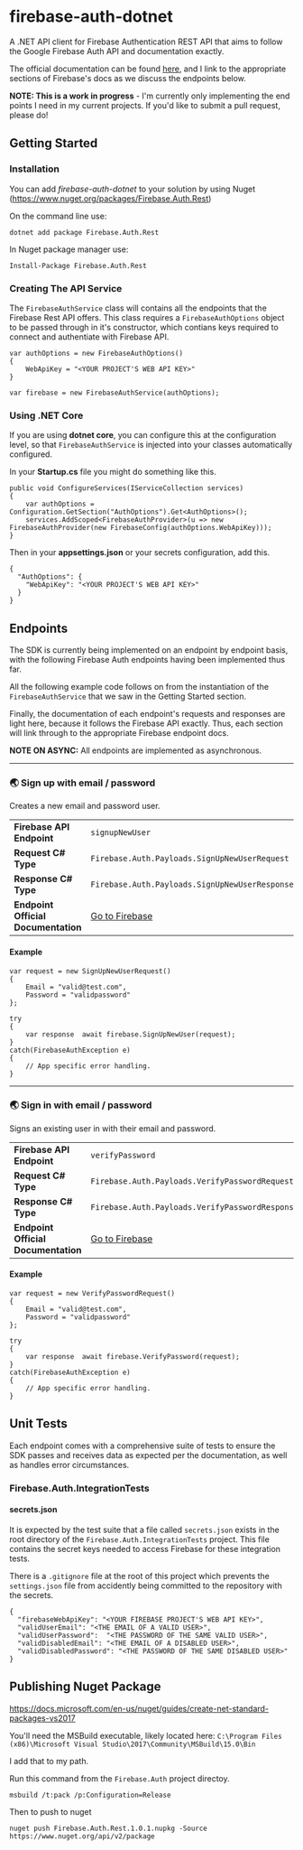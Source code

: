 # firebase-auth-dotnet
A .NET API client for Firebase Authentication REST API that aims to follow the Google Firebase Auth API and documentation exactly.

The official documentation can be found [here](https://firebase.google.com/docs/reference/rest/auth/), and I link to the appropriate sections of Firebase's docs as we discuss the endpoints below.

**NOTE: This is a work in progress** - I'm currently only implementing the end points I need in my current projects. If you'd like to submit a pull request, please do!

## Getting Started

### Installation
You can add *firebase-auth-dotnet* to your solution by using Nuget (https://www.nuget.org/packages/Firebase.Auth.Rest)

On the command line use:
~~~~
dotnet add package Firebase.Auth.Rest
~~~~

In Nuget package manager use:
~~~~
Install-Package Firebase.Auth.Rest
~~~~

### Creating The API Service
The `FirebaseAuthService` class will contains all the endpoints that the Firebase Rest API offers. This class requires a `FirebaseAuthOptions` object to be passed through in it's constructor, which contians keys required to connect and authentiate with Firebase API.

~~~~
var authOptions = new FirebaseAuthOptions()
{
    WebApiKey = "<YOUR PROJECT'S WEB API KEY>"
}

var firebase = new FirebaseAuthService(authOptions);
~~~~

### Using .NET Core
If you are using **dotnet core**, you can configure this at the configuration level, so that `FirebaseAuthService` is injected into your classes automatically configured.

In your **Startup.cs** file you might do something like this.
~~~~
public void ConfigureServices(IServiceCollection services)
{
    var authOptions = Configuration.GetSection("AuthOptions").Get<AuthOptions>();
    services.AddScoped<FirebaseAuthProvider>(u => new FirebaseAuthProvider(new FirebaseConfig(authOptions.WebApiKey)));
}
~~~~
Then in your **appsettings.json** or your secrets configuration, add this.
~~~~
{
  "AuthOptions": {
    "WebApiKey": "<YOUR PROJECT'S WEB API KEY>"
  }
}
~~~~


## Endpoints
The SDK is currently being implemented on an endpoint by endpoint basis, with the following Firebase Auth endpoints having been implemented thus far.

All the following example code follows on from the instantiation of the `FirebaseAuthService` that we saw in the Getting Started section.

Finally, the documentation of each endpoint's requests and responses are light here, because it follows the Firebase API exactly. Thus, each section will link through to the appropriate Firebase endpoint docs.


**NOTE ON ASYNC:** All endpoints are implemented as asynchronous.
***
### :earth_asia:  Sign up with email / password
Creates a new email and password user.

|||
|-----|-----|
| **Firebase API Endpoint** | `signupNewUser` |
| **Request C# Type** | `Firebase.Auth.Payloads.SignUpNewUserRequest` |
| **Response C# Type**| `Firebase.Auth.Payloads.SignUpNewUserResponse` |
| **Endpoint Official Documentation** | [Go to Firebase](https://firebase.google.com/docs/reference/rest/auth/#section-create-email-password) |

#### Example
~~~~
var request = new SignUpNewUserRequest()
{
    Email = "valid@test.com",
    Password = "validpassword"
};

try
{
    var response  await firebase.SignUpNewUser(request);
}
catch(FirebaseAuthException e)
{
    // App specific error handling.
}

~~~~
***
### :earth_asia: Sign in with email / password
Signs an existing user in with their email and password.

|||
|-----|-----|
| **Firebase API Endpoint** | `verifyPassword` |
| **Request C# Type** | `Firebase.Auth.Payloads.VerifyPasswordRequest` |
| **Response C# Type**| `Firebase.Auth.Payloads.VerifyPasswordResponse` |
| **Endpoint Official Documentation** | [Go to Firebase](https://firebase.google.com/docs/reference/rest/auth/#section-create-email-password) |

#### Example
~~~~
var request = new VerifyPasswordRequest()
{
    Email = "valid@test.com",
    Password = "validpassword"
};

try
{
    var response  await firebase.VerifyPassword(request);
}
catch(FirebaseAuthException e)
{
    // App specific error handling.
}

~~~~

## Unit Tests
Each endpoint comes with a comprehensive suite of tests to ensure the SDK passes and receives data as expected per the documentation, as well as handles error circumstances.
### Firebase.Auth.IntegrationTests

#### secrets.json
It is expected by the test suite that a file called `secrets.json` exists in the root directory of the `Firebase.Auth.IntegrationTests` project. This file contains the secret keys needed to access Firebase for these integration tests.

There is a `.gitignore` file at the root of this project which prevents the `settings.json` file from accidently being committed to the repository with the secrets.
~~~~
{
  "firebaseWebApiKey": "<YOUR FIREBASE PROJECT'S WEB API KEY>",
  "validUserEmail": "<THE EMAIL OF A VALID USER>",
  "validUserPassword":  "<THE PASSWORD OF THE SAME VALID USER>",
  "validDisabledEmail": "<THE EMAIL OF A DISABLED USER>",
  "validDisabledPassword": "<THE PASSWORD OF THE SAME DISABLED USER>"
}
~~~~
## Publishing Nuget Package
https://docs.microsoft.com/en-us/nuget/guides/create-net-standard-packages-vs2017

You'll need the MSBuild executable, likely located here:
`C:\Program Files (x86)\Microsoft Visual Studio\2017\Community\MSBuild\15.0\Bin`

I add that to my path.

Run this command from the `Firebase.Auth` project directoy.
~~~~
msbuild /t:pack /p:Configuration=Release
~~~~

Then to push to nuget
~~~~
nuget push Firebase.Auth.Rest.1.0.1.nupkg -Source https://www.nuget.org/api/v2/package
~~~~
